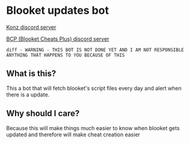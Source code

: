 # Blooket updates bot
[Konz discord server](https://discord.gg/jHjGrrdXP6)

[BCP (Blooket Cheats Plus) discord server](https://discord.gg/8A6J234n7v)

```diff - WARNING - THIS BOT IS NOT DONE YET AND I AM NOT RESPONSIBLE ANYTHING THAT HAPPENS TO YOU BECAUSE OF THIS```
## What is this?
This a bot that will fetch blooket's script files every day and alert when there is a update.
## Why should I care?
Because this will make things much easier to know when blooket gets updated and therefore will make cheat creation easier
